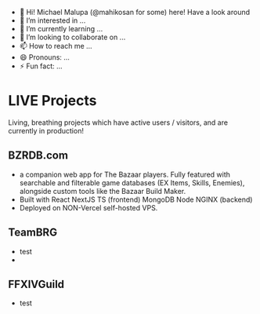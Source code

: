 - 👋 Hi! Michael Malupa (@mahikosan for some) here! Have a look around 
- 👀 I’m interested in ...
- 🌱 I’m currently learning ...
- 💞️ I’m looking to collaborate on ...
- 📫 How to reach me ...
- 😄 Pronouns: ...
- ⚡ Fun fact: ...

# LIVE Projects
Living, breathing projects which have active users / visitors, and are currently in production!

## BZRDB.com
- a companion web app for The Bazaar players. Fully featured with searchable and filterable game databases (EX Items, Skills, Enemies), alongside custom tools like the Bazaar Build Maker.
- Built with React NextJS TS (frontend) MongoDB Node NGINX (backend)
- Deployed on NON-Vercel self-hosted VPS.

## TeamBRG
- test
- 
## FFXIVGuild
- test

<!---
mahikosan/mahikosan is a ✨ special ✨ repository because its `README.md` (this file) appears on your GitHub profile.
You can click the Preview link to take a look at your changes.
--->
